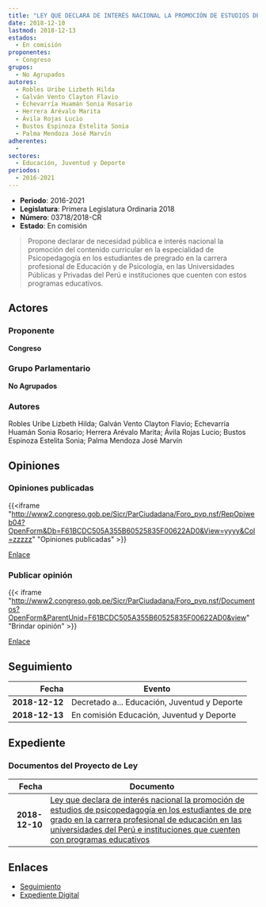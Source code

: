 ```yaml
---
title: "LEY QUE DECLARA DE INTERÉS NACIONAL LA PROMOCIÓN DE ESTUDIOS DE PSICOPEDAGOGÍA EN LOS ESTUDIANTES DE PRE GRADO EN LA CARRERA PROFESIONAL DE EDUCACIÓN EN LAS UNIVERSIDADES DEL PERÚ E INSTITUCIONES QUE CUENTEN CON PROGRAMAS EDUCATIVOS"
date: 2018-12-10
lastmod: 2018-12-13
estados: 
  - En comisión
proponentes: 
  - Congreso
grupos: 
  - No Agrupados
autores: 
  - Robles Uribe Lizbeth Hilda
  - Galván Vento Clayton Flavio
  - Echevarría Huamán Sonia Rosario
  - Herrera Arévalo Marita
  - Ávila Rojas Lucio
  - Bustos Espinoza Estelita Sonia
  - Palma Mendoza José Marvín
adherentes: 
  - 
sectores: 
  - Educación, Juventud y Deporte
periodos: 
  - 2016-2021
---
```


- **Periodo**: 2016-2021
- **Legislatura**: Primera Legislatura Ordinaria 2018
- **Número**: 03718/2018-CR
- **Estado**: En comisión

> Propone declarar de necesidad pública e interés nacional la promoción del contenido curricular en la especialidad de Psicopedagogía en los estudiantes de pregrado en la carrera profesional de Educación y de Psicología, en las Universidades Públicas y Privadas del Perú e instituciones que cuenten con estos programas educativos.


## Actores

### Proponente

**Congreso**

### Grupo Parlamentario

**No Agrupados**

### Autores

Robles Uribe Lizbeth Hilda; Galván Vento Clayton Flavio; Echevarría Huamán Sonia Rosario; Herrera Arévalo Marita; Ávila Rojas Lucio; Bustos Espinoza Estelita Sonia; Palma Mendoza José Marvín


## Opiniones

### Opiniones publicadas

{{<iframe "http://www2.congreso.gob.pe/Sicr/ParCiudadana/Foro_pvp.nsf/RepOpiweb04?OpenForm&Db=F61BCDC505A355B60525835F00622AD0&View=yyyy&Col=zzzzz" "Opiniones publicadas" >}}

[Enlace](http://www2.congreso.gob.pe/Sicr/ParCiudadana/Foro_pvp.nsf/RepOpiweb04?OpenForm&Db=F61BCDC505A355B60525835F00622AD0&View=yyyy&Col=zzzzz)
### Publicar opinión

{{< iframe "http://www2.congreso.gob.pe/Sicr/ParCiudadana/Foro_pvp.nsf/Documentos?OpenForm&ParentUnid=F61BCDC505A355B60525835F00622AD0&view" "Brindar opinión" >}}

[Enlace](http://www2.congreso.gob.pe/Sicr/ParCiudadana/Foro_pvp.nsf/Documentos?OpenForm&ParentUnid=F61BCDC505A355B60525835F00622AD0&view)

## Seguimiento

| Fecha | Evento |
|------:|--------|
| **2018-12-12** | Decretado a... Educación, Juventud y Deporte|
| **2018-12-13** | En comisión Educación, Juventud y Deporte|


## Expediente


### Documentos del Proyecto de Ley

| Fecha | Documento |
|------:|--------|
| **2018-12-10** | [Ley que declara de interés nacional la promoción de estudios de psicopedagogía en los estudiantes de pre grado en la carrera profesional de educación en las universidades del Perú e instituciones que cuenten con programas educativos](http://www.leyes.congreso.gob.pe/Documentos/2016_2021/Proyectos_de_Ley_y_de_Resoluciones_Legislativas/PL0371820181210.pdf) |

## Enlaces 

- [Seguimiento](http://www2.congreso.gob.pe/Sicr/TraDocEstProc/CLProLey2016.nsf/f7fff46988ca05b1052578e100829cc7/bb48b0795e148f360525835f0073ce18?OpenDocument)
- [Expediente Digital](http://www2.congreso.gob.pe/Sicr/TraDocEstProc/CLProLey2016.nsf/f7fff46988ca05b1052578e100829cc7/bb48b0795e148f360525835f0073ce18?OpenDocument&Click=05257FB7005EB655.eb71d0cf91d8294e05256cdf006b5706/$Body/0.1C6C)
